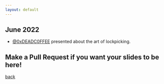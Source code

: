 ```yaml
---
layout: default
---
```


## June 2022

- [@0xDEADC0FFEE](https://twitter.com/0xDEADC0FFEE) presented about the art of lockpicking. 


## Make a Pull Request if you want your slides to be here!

[back](/)